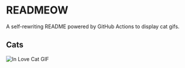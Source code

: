 # READMEOW

A self-rewriting README powered by GitHub Actions to display cat gifs.

## Cats

![In Love Cat GIF](https://media0.giphy.com/media/MDJ9IbxxvDUQM/200.gif?cid=9acd02daok8uoe1z6i1rlbkbqvpxaf0gjj3avaz1gcoj6uav&ep=v1_gifs_search&rid=200.gif&ct=g)
